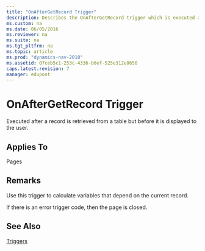```yaml
---
title: "OnAfterGetRecord Trigger"
description: Describes the OnAfterGetRecord trigger which is executed after a record is retrieved from a table but before it is displayed to the user.
ms.custom: na
ms.date: 06/05/2016
ms.reviewer: na
ms.suite: na
ms.tgt_pltfrm: na
ms.topic: article
ms.prod: "dynamics-nav-2018"
ms.assetid: 07ceb5c1-253c-4336-b6ef-525e312e8650
caps.latest.revision: 7
manager: edupont
---
```

# OnAfterGetRecord Trigger
Executed after a record is retrieved from a table but before it is displayed to the user.  
  
## Applies To  
 Pages  
  
## Remarks  
 Use this trigger to calculate variables that depend on the current record.  
  
 If there is an error trigger code, then the page is closed.  
  
## See Also  
 [Triggers](Triggers.md)